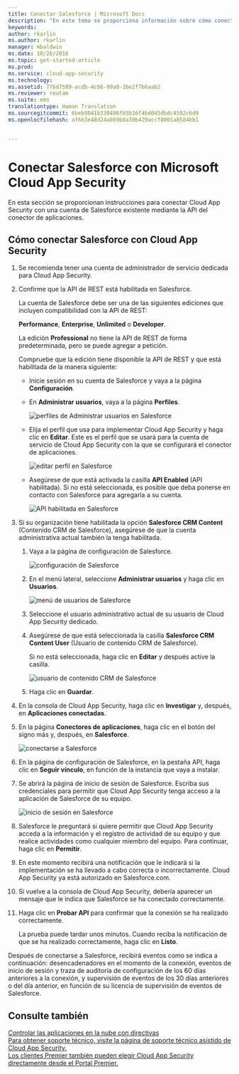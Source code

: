 ```yaml
---
title: Conectar Salesforce | Microsoft Docs
description: "En este tema se proporciona información sobre cómo conectar la aplicación Salesforce con Cloud App Security mediante el conector de API."
keywords: 
author: rkarlin
ms.author: rkarlin
manager: mbaldwin
ms.date: 10/26/2016
ms.topic: get-started-article
ms.prod: 
ms.service: cloud-app-security
ms.technology: 
ms.assetid: 776d7589-acdb-4cb6-99a0-3be2f7b6aab2
ms.reviewer: reutam
ms.suite: ems
translationtype: Human Translation
ms.sourcegitcommit: 6beb9041b338406fb5b16f4bd045dbdc4592c6d9
ms.openlocfilehash: af663e48d24a869b8a30b429accf8001a8584bb1


---
```



# <a name="connect-salesforce-to-microsoft-cloud-app-security"></a>Conectar Salesforce con Microsoft Cloud App Security
En esta sección se proporcionan instrucciones para conectar Cloud App Security con una cuenta de Salesforce existente mediante la API del conector de aplicaciones.  
  
## <a name="how-to-connect-salesforce-to-cloud-app-security"></a>Cómo conectar Salesforce con Cloud App Security  
  
1.  Se recomienda tener una cuenta de administrador de servicio dedicada para Cloud App Security.  
  
2.  Confirme que la API de REST está habilitada en Salesforce.  
  
     La cuenta de Salesforce debe ser una de las siguientes ediciones que incluyen compatibilidad con la API de REST:  
  
     **Performance**, **Enterprise**, **Unlimited** o **Developer**.  
  
     La edición **Professional** no tiene la API de REST de forma predeterminada, pero se puede agregar a petición.  
  
     Compruebe que la edición tiene disponible la API de REST y que está habilitada de la manera siguiente:  
  
    -   Inicie sesión en su cuenta de Salesforce y vaya a la página **Configuración**.  
  
    -   En **Administrar usuarios**, vaya a la página **Perfiles**.  
  
         ![perfiles de Administrar usuarios en Salesforce](./media/salesforce-manageusers-profiles.png "salesforce manageusers profiles")  
  
    -   Elija el perfil que usa para implementar Cloud App Security y haga clic en **Editar**. Este es el perfil que se usará para la cuenta de servicio de Cloud App Security con la que se configurará el conector de aplicaciones.  
  
         ![editar perfil en Salesforce](./media/salesforce-edit-profile.png "salesforce edit profile")  
  
    -   Asegúrese de que está activada la casilla **API Enabled** (API habilitada). Si no está seleccionada, es posible que deba ponerse en contacto con Salesforce para agregarla a su cuenta.  
  
         ![API habilitada en Salesforce](./media/salesforce-api-enabled.png "salesforce api enabled")  
  
3.  Si su organización tiene habilitada la opción **Salesforce CRM Content** (Contenido CRM de Salesforce), asegúrese de que la cuenta administrativa actual también la tenga habilitada.  
  
    1.  Vaya a la página de configuración de Salesforce.  
  
         ![configuración de Salesforce](./media/salesforce-setup.png "salesforce setup")  
  
    2.  En el menú lateral, seleccione **Administrar usuarios** y haga clic en **Usuarios**.  
  
         ![menú de usuarios de Salesforce](./media/salesforce-menu-users.png "salesforce menu users")  
  
    3.  Seleccione el usuario administrativo actual de su usuario de Cloud App Security dedicado.  
  
    4.  Asegúrese de que está seleccionada la casilla **Salesforce CRM Content User** (Usuario de contenido CRM de Salesforce).  
  
         Si no está seleccionada, haga clic en **Editar** y después active la casilla.  
  
         ![usuario de contenido CRM de Salesforce](./media/salesforce-crm-content-user.png "salesforce crm content user")  
  
    5.  Haga clic en **Guardar**.  
  
4.  En la consola de Cloud App Security, haga clic en **Investigar** y, después, en **Aplicaciones conectadas**.  
  
5.  En la página **Conectores de aplicaciones**, haga clic en el botón del signo más y, después, en **Salesforce**.  
  
     ![conectarse a Salesforce](./media/connect-salesforce.png "connect salesforce")  
  
6.  En la página de configuración de Salesforce, en la pestaña API, haga clic en **Seguir vínculo**, en función de la instancia que vaya a instalar.  
  
7.  Se abrirá la página de inicio de sesión de Salesforce. Escriba sus credenciales para permitir que Cloud App Security tenga acceso a la aplicación de Salesforce de su equipo.  
  
     ![inicio de sesión en Salesforce](./media/salesforce-logon.png "salesforce logon")  
  
8.  Salesforce le preguntará si quiere permitir que Cloud App Security acceda a la información y el registro de actividad de su equipo y que realice actividades como cualquier miembro del equipo. Para continuar, haga clic en **Permitir**.  
  
9. En este momento recibirá una notificación que le indicará si la implementación se ha llevado a cabo correcta o incorrectamente. Cloud App Security ya está autorizado en Salesforce.com.  
  
10. Si vuelve a la consola de Cloud App Security, debería aparecer un mensaje que le indica que Salesforce se ha conectado correctamente.  
  
11. Haga clic en **Probar API** para confirmar que la conexión se ha realizado correctamente.  
  
     La prueba puede tardar unos minutos. Cuando reciba la notificación de que se ha realizado correctamente, haga clic en **Listo**.  
  
  
Después de conectarse a Salesforce, recibirá eventos como se indica a continuación: desencadenadores en el momento de la conexión, eventos de inicio de sesión y traza de auditoría de configuración de los 60 días anteriores a la conexión, y supervisión de eventos de los 30 días anteriores o del día anterior, en función de su licencia de supervisión de eventos de Salesforce.
  
## <a name="see-also"></a>Consulte también  
[Controlar las aplicaciones en la nube con directivas](control-cloud-apps-with-policies.md)   
[Para obtener soporte técnico, visite la página de soporte técnico asistido de Cloud App Security.](http://support.microsoft.com/oas/default.aspx?prid=16031)   
[Los clientes Premier también pueden elegir Cloud App Security directamente desde el Portal Premier.](https://premier.microsoft.com/)  
  
  


<!--HONumber=Nov16_HO5-->


